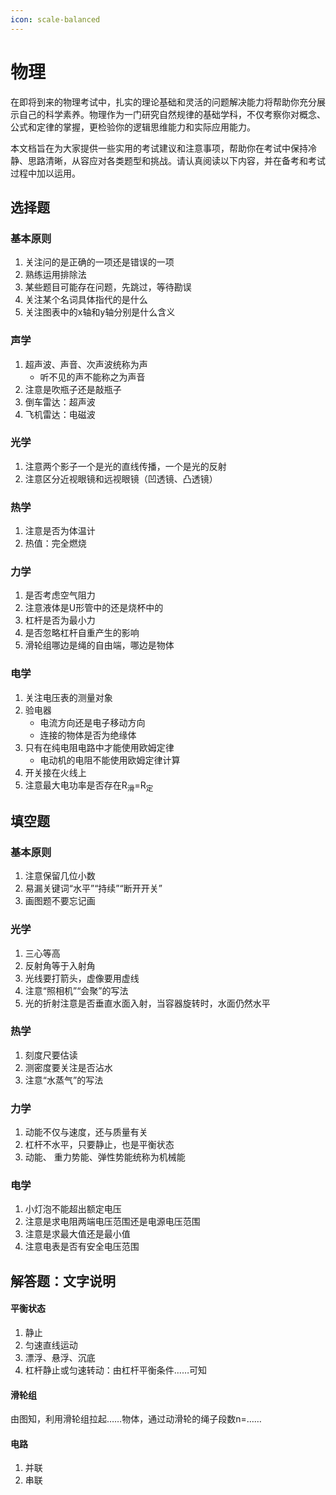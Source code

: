 ```yaml
---
icon: scale-balanced
---
```


# 物理

在即将到来的物理考试中，扎实的理论基础和灵活的问题解决能力将帮助你充分展示自己的科学素养。物理作为一门研究自然规律的基础学科，不仅考察你对概念、公式和定律的掌握，更检验你的逻辑思维能力和实际应用能力。

本文档旨在为大家提供一些实用的考试建议和注意事项，帮助你在考试中保持冷静、思路清晰，从容应对各类题型和挑战。请认真阅读以下内容，并在备考和考试过程中加以运用。

## 选择题

### 基本原则

1. 关注问的是正确的一项还是错误的一项
2. 熟练运用排除法
3. 某些题目可能存在问题，先跳过，等待勘误
4. 关注某个名词具体指代的是什么
5. 关注图表中的x轴和y轴分别是什么含义

### 声学

1. 超声波、声音、次声波统称为声
   * 听不见的声不能称之为声音
2. 注意是吹瓶子还是敲瓶子
3. 倒车雷达：超声波
4. 飞机雷达：电磁波

### 光学

1. 注意两个影子一个是光的直线传播，一个是光的反射
2. 注意区分近视眼镜和远视眼镜（凹透镜、凸透镜）

### 热学

1. 注意是否为体温计
2. 热值：完全燃烧

### 力学

1. 是否考虑空气阻力
2. 注意液体是U形管中的还是烧杯中的
3. 杠杆是否为最小力
4. 是否忽略杠杆自重产生的影响
5. 滑轮组哪边是绳的自由端，哪边是物体

### 电学

1. 关注电压表的测量对象
2. 验电器
   * 电流方向还是电子移动方向
   * 连接的物体是否为绝缘体
3. 只有在纯电阻电路中才能使用欧姆定律
   * 电动机的电阻不能使用欧姆定律计算
4. 开关接在火线上
5. 注意最大电功率是否存在R<sub>滑</sub>=R<sub>定</sub>

## 填空题

### 基本原则

1. 注意保留几位小数
2. 易漏关键词“水平”“持续”“断开开关”
3. 画图题不要忘记画

### 光学

1. 三心等高
2. 反射角等于入射角
3. 光线要打箭头，虚像要用虚线
4. 注意“照相机”“会聚”的写法
5. 光的折射注意是否垂直水面入射，当容器旋转时，水面仍然水平

### 热学

1. 刻度尺要估读
2. 测密度要关注是否沾水
3. 注意“水蒸气”的写法

### 力学

1. 动能不仅与速度，还与质量有关
2. 杠杆不水平，只要静止，也是平衡状态
3. 动能、 重力势能、弹性势能统称为机械能

### 电学

1. 小灯泡不能超出额定电压
2. 注意是求电阻两端电压范围还是电源电压范围
3. 注意是求最大值还是最小值
4. 注意电表是否有安全电压范围

## 解答题：文字说明

#### 平衡状态

1. 静止
2. 匀速直线运动
3. 漂浮、悬浮、沉底
4. 杠杆静止或匀速转动：由杠杆平衡条件……可知

#### 滑轮组

由图知，利用滑轮组拉起……物体，通过动滑轮的绳子段数n=……

#### 电路

1. 并联
2. 串联
